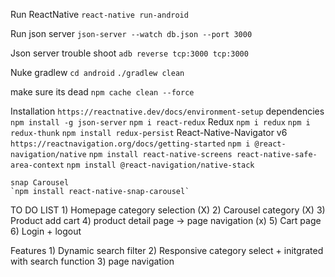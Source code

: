
Run ReactNative 
    `react-native run-android`

Run json server 
    `json-server --watch db.json --port 3000`

Json server trouble shoot
    `adb reverse tcp:3000 tcp:3000`

Nuke gradlew
    ` cd android `
    `./gradlew clean`

make sure its dead
`npm cache clean --force`


Installation
    `https://reactnative.dev/docs/environment-setup`
dependencies
    `npm install -g json-server`
    `npm i react-redux`
    Redux
    `npm i redux`
    `npm i redux-thunk`
    `npm install redux-persist`
    React-Native-Navigator v6 `https://reactnavigation.org/docs/getting-started`
    `npm i @react-navigation/native`
    `npm install react-native-screens react-native-safe-area-context`
    <!-- `npm install @react-navigation/stack` -->
    `npm install @react-navigation/native-stack`
    

    snap Carousel 
    `npm install react-native-snap-carousel`


TO DO LIST
    1) Homepage category selection (X)
    2) Carousel category (X)
    3) Product add cart 
    4) product detail page -> page navigation (x)
    5) Cart page 
    6) Login + logout

Features 
    1) Dynamic search filter
    2) Responsive category select + initgrated with search function 
    3) page navigation